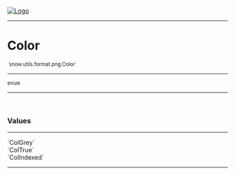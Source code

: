 
[![Logo](../../../../../images/logo.png)](../../../../../api/index.html)

---



<h1>Color</h1>
<small>`snow.utils.format.png.Color`</small>



---

`enum`

---

&nbsp;
&nbsp;

<h3>Values</h3> <hr/><span class="member signature apipage">`ColGrey`<br/> </span>
        <span class="small_desc_flat"></span><span class="member signature apipage">`ColTrue`<br/> </span>
        <span class="small_desc_flat"></span><span class="member signature apipage">`ColIndexed`<br/> </span>
        <span class="small_desc_flat"></span>







---

&nbsp;
&nbsp;
&nbsp;
&nbsp;
